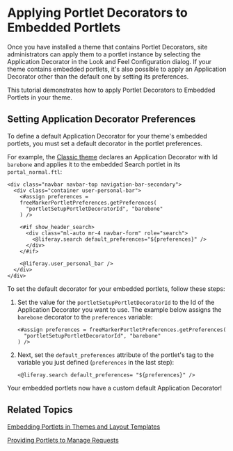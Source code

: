 # Applying Portlet Decorators to Embedded Portlets [](id=applying-portlet-decorators-to-embedded-portlets)

Once you have installed a theme that contains Portlet Decorators, site
administrators can apply them to a portlet instance by selecting the
Application Decorator in the Look and Feel Configuration dialog. If your theme
contains embedded portlets, it's also possible to apply an Application
Decorator other than the default one by setting its preferences.

This tutorial demonstrates how to apply Portlet Decorators to Embedded Portlets
in your theme.

## Setting Application Decorator Preferences [](id=setting-portlet-decorator-preferences)

To define a default Application Decorator for your theme's embedded portlets,
you must set a default decorator in the portlet preferences.

For example, the 
[Classic theme](https://github.com/liferay/liferay-portal/blob/7.1.x/modules/apps/frontend-theme/frontend-theme-classic/src/templates/portal_normal.ftl)
declares an Application Decorator with Id `barebone` and applies it to the
embedded Search portlet in its `portal_normal.ftl`:

    <div class="navbar navbar-top navigation-bar-secondary">
      <div class="container user-personal-bar">
        <#assign preferences = 
        freeMarkerPortletPreferences.getPreferences(
          "portletSetupPortletDecoratorId", "barebone"
        ) />

        <#if show_header_search>
          <div class="ml-auto mr-4 navbar-form" role="search">
            <@liferay.search default_preferences="${preferences}" />
          </div>
        </#if>

        <@liferay.user_personal_bar />
      </div>
    </div>

To set the default decorator for your embedded portlets, follow these steps:

1.  Set the value for the `portletSetupPortletDecoratorId` to the Id of the
    Application Decorator you want to use. The example below assigns the 
    `barebone` decorator to the `preferences` variable:

        <#assign preferences = freeMarkerPortletPreferences.getPreferences(
          "portletSetupPortletDecoratorId", "barebone"
        ) />

2.  Next, set the `default_preferences` attribute of the portlet's tag to
    the variable you just defined (`preferences` in the last step):

        <@liferay.search default_preferences= "${preferences}" />

Your embedded portlets now have a custom default Application Decorator!

## Related Topics [](id=related-topics)

[Embedding Portlets in Themes and Layout Templates](/develop/tutorials/-/knowledge_base/7-1/embedding-portlets-in-themes-and-layout-templates)

[Providing Portlets to Manage Requests](/develop/tutorials/-/knowledge_base/7-1/providing-portlets-to-manage-requests)
